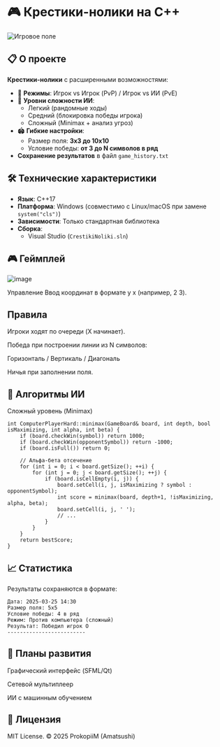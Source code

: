 # 🎮 Крестики-нолики на C++

![Игровое поле](https://github.com/user-attachments/assets/9e6eb803-5da0-4325-94a0-1af95772e43b)

## 📋 О проекте
**Крестики-нолики** с расширенными возможностями:
- 🔄 **Режимы**: Игрок vs Игрок (PvP) / Игрок vs ИИ (PvE)
- 🧠 **Уровни сложности ИИ**: 
  - Легкий (рандомные ходы)
  - Средний (блокировка победы игрока)
  - Сложный (Minimax + анализ угроз)
- 🏟 **Гибкие настройки**:
  - Размер поля: **3x3 до 10x10**
  - Условие победы: **от 3 до N символов в ряд**
-  **Сохранение результатов** в файл `game_history.txt`

## 🛠 Технические характеристики
- **Язык**: C++17
- **Платформа**: Windows (совместимо с Linux/macOS при замене `system("cls")`)
- **Зависимости**: Только стандартная библиотека
- **Сборка**: 
  - Visual Studio (`CrestikiNoliki.sln`)

## 🎮 Геймплей

![image](https://github.com/user-attachments/assets/db9cbaf6-b2ca-4f73-8f6a-a9e98771adfc)


Управление
Ввод координат в формате y x (например, 2 3).

## Правила
Игроки ходят по очереди (X начинает).

Победа при построении линии из N символов:

Горизонталь / Вертикаль / Диагональ

Ничья при заполнении поля.

## 🔧 Алгоритмы ИИ
Сложный уровень (Minimax)

```
int ComputerPlayerHard::minimax(GameBoard& board, int depth, bool isMaximizing, int alpha, int beta) {
    if (board.checkWin(symbol)) return 1000;
    if (board.checkWin(opponentSymbol)) return -1000;
    if (board.isFull()) return 0;
    
    // Альфа-бета отсечение
    for (int i = 0; i < board.getSize(); ++i) {
        for (int j = 0; j < board.getSize(); ++j) {
            if (board.isCellEmpty(i, j)) {
                board.setCell(i, j, isMaximizing ? symbol : opponentSymbol);
                int score = minimax(board, depth+1, !isMaximizing, alpha, beta);
                board.setCell(i, j, ' ');
                // ...
            }
        }
    }
    return bestScore;
}
```
## 📈 Статистика
Результаты сохраняются в формате:
```
Дата: 2025-03-25 14:30
Размер поля: 5x5
Условие победы: 4 в ряд
Режим: Против компьютера (сложный)
Результат: Победил игрок O
-------------------------
```

## 📅 Планы развития
Графический интерфейс (SFML/Qt)

Сетевой мультиплеер

ИИ с машинным обучением

## 📜 Лицензия
MIT License.
© 2025 ProkopiiM (Amatsushi)

